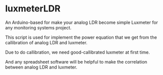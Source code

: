 # luxmeterLDR
An Arduino-based for make your analog LDR become simple Luxmeter for any monitoring systems project.

This script is used for implement the power equation that we get from the callibration of analog LDR and luxmeter.

Due to do callibration, we need good-callibrated luxmeter at first time.

And any spreadsheet software will be helpful to make the correlation between analog LDR and luxmeter.
